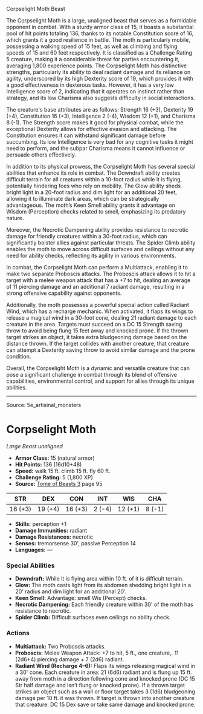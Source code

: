 <MonsterName/>Corpselight Moth</MonsterName>
<CreatureType/>Beast</CreatureType>

<summary>The Corpselight Moth is a large, unaligned beast that serves as a formidable opponent in combat. With a sturdy armor class of 15, it boasts a substantial pool of hit points totaling 136, thanks to its notable Constitution score of 16, which grants it a good resilience in battle. The moth is particularly mobile, possessing a walking speed of 15 feet, as well as climbing and flying speeds of 15 and 60 feet respectively. It is classified as a Challenge Rating 5 creature, making it a considerable threat for parties encountering it, averaging 1,800 experience points. The Corpselight Moth has distinctive strengths, particularly its ability to deal radiant damage and its reliance on agility, underscored by its high Dexterity score of 19, which provides it with a good effectiveness in dexterous tasks. However, it has a very low Intelligence score of 2, indicating that it operates on instinct rather than strategy, and its low Charisma also suggests difficulty in social interactions.</summary>

<detail>

The creature's base attributes are as follows: Strength 16 (+3), Dexterity 19 (+4), Constitution 16 (+3), Intelligence 2 (-4), Wisdom 12 (+1), and Charisma 8 (-1). The Strength score makes it good for physical combat, while the exceptional Dexterity allows for effective evasion and attacking. The Constitution ensures it can withstand significant damage before succumbing. Its low Intelligence is very bad for any cognitive tasks it might need to perform, and the subpar Charisma means it cannot influence or persuade others effectively.

In addition to its physical prowess, the Corpselight Moth has several special abilities that enhance its role in combat. The Downdraft ability creates difficult terrain for all creatures within a 10-foot radius while it is flying, potentially hindering foes who rely on mobility. The Glow ability sheds bright light in a 20-foot radius and dim light for an additional 20 feet, allowing it to illuminate dark areas, which can be strategically advantageous. The moth’s Keen Smell ability grants it advantage on Wisdom (Perception) checks related to smell, emphasizing its predatory nature. 

Moreover, the Necrotic Dampening ability provides resistance to necrotic damage for friendly creatures within a 30-foot radius, which can significantly bolster allies against particular threats. The Spider Climb ability enables the moth to move across difficult surfaces and ceilings without any need for ability checks, reflecting its agility in various environments.

In combat, the Corpselight Moth can perform a Multiattack, enabling it to make two separate Proboscis attacks. The Proboscis attack allows it to hit a target with a melee weapon attack that has a +7 to hit, dealing an average of 11 piercing damage and an additional 7 radiant damage, resulting in a strong offensive capability against opponents. 

Additionally, the moth possesses a powerful special action called Radiant Wind, which has a recharge mechanic. When activated, it flaps its wings to release a magical wind in a 30-foot cone, dealing 21 radiant damage to each creature in the area. Targets must succeed on a DC 15 Strength saving throw to avoid being flung 15 feet away and knocked prone. If the thrown target strikes an object, it takes extra bludgeoning damage based on the distance thrown. If the target collides with another creature, that creature can attempt a Dexterity saving throw to avoid similar damage and the prone condition.

Overall, the Corpselight Moth is a dynamic and versatile creature that can pose a significant challenge in combat through its blend of offensive capabilities, environmental control, and support for allies through its unique abilities.</detail>



---

Source: 5e_artisinal_monsters

# Corpselight Moth

*Large* *Beast* *unaligned*

- **Armor Class:** 15 (natural armor)
- **Hit Points:** 136 (16d10+48)
- **Speed:** walk 15 ft. climb 15 ft. fly 60 ft.
- **Challenge Rating:** 5 (1,800 XP)
- **Source:** [Tome of Beasts 3](https://koboldpress.com/kpstore/product/tome-of-beasts-3-for-5th-edition/) page 95

| STR | DEX | CON | INT | WIS | CHA |
| --- | --- | --- | --- | --- | --- |
| 16 (+3) | 19 (+4) | 16 (+3) | 2 (-4) | 12 (+1) | 8 (-1) |

- **Skills:** perception +1
- **Damage Immunities:** radiant
- **Damage Resistances:** necrotic
- **Senses:** tremorsense 30', passive Perception 14
- **Languages:** —

### Special Abilities

- **Downdraft:** While it is flying area within 10 ft. of it is difficult terrain.
- **Glow:** The moth casts light from its abdomen shedding bright light in a 20' radius and dim light for an additional 20'.
- **Keen Smell:** Advantage: smell Wis (Percept) checks.
- **Necrotic Dampening:** Each friendly creature within 30' of the moth has resistance to necrotic.
- **Spider Climb:** Difficult surfaces even ceilings no ability check.

### Actions

- **Multiattack:** Two Proboscis attacks.
- **Proboscis:** Melee Weapon Attack: +7 to hit, 5 ft., one creature,. 11 (2d6+4) piercing damage + 7 (2d6) radiant.
- **Radiant Wind (Recharge 4–6):** Flaps its wings releasing magical wind in a 30' cone. Each creature in area: 21 (6d6) radiant and is flung up 15 ft. away from moth in a direction following cone and knocked prone (DC 15 Str half damage and isn’t flung or knocked prone). If a thrown target strikes an object such as a wall or floor target takes 3 (1d6) bludgeoning damage per 10 ft. it was thrown. If target is thrown into another creature that creature: DC 15 Dex save or take same damage and knocked prone.




